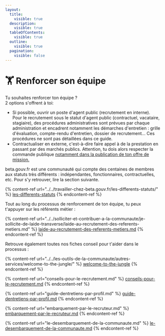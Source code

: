 ```yaml
---
layout:
  title:
    visible: true
  description:
    visible: true
  tableOfContents:
    visible: true
  outline:
    visible: true
  pagination:
    visible: false
---
```


# 🏋️ Renforcer son équipe

Tu souhaites renforcer ton équipe ?\
2 options s'offrent à toi:

* Si possible, ouvrir un poste d'agent public (recrutement en interne). Pour le recrutement sous le statut d'agent public (contractuel, vacataire, stagiaire), des procédures administratives sont prévues par chaque administration et encadrent notamment les démarches d'entretien : grille d'évaluation, compte-rendu d'entretien, dossier de recrutement… Ces procédures ne sont pas détaillées dans ce guide.
* Contractualiser en externe, c'est-à-dire faire appel à de la prestation en passant par des marchés publics. Attention, tu dois alors respecter la commande publique [notamment dans la publication de ton offre de mission.](../../les-outils-de-la-communaute/autres-services/welcome-to-the-jungle/#obligations-concernant-la-publication-doffres-de-mission-en-prestation)

beta.gouv.fr est une communauté qui compte des centaines de membres aux statuts très différents : indépendantes, fonctionnaires, contractuelles, etc. Pour s'y retrouver, lire la section suivante.

{% content-ref url="../../travailler-chez-beta.gouv.fr/les-differents-statuts/" %}
[les-differents-statuts](../../travailler-chez-beta.gouv.fr/les-differents-statuts/)
{% endcontent-ref %}

Tout au long du processus de renforcement de ton équipe, tu peux t'appuyer sur les référents métier :&#x20;

{% content-ref url="../../solliciter-et-contribuer-a-la-communaute/je-sollicite-de-laide-transverse/laide-au-recrutement-des-referents-metiers.md" %}
[laide-au-recrutement-des-referents-metiers.md](../../solliciter-et-contribuer-a-la-communaute/je-sollicite-de-laide-transverse/laide-au-recrutement-des-referents-metiers.md)
{% endcontent-ref %}

Retrouve également toutes nos fiches conseil pour t'aider dans le processus :&#x20;

{% content-ref url="../../les-outils-de-la-communaute/autres-services/welcome-to-the-jungle/" %}
[welcome-to-the-jungle](../../les-outils-de-la-communaute/autres-services/welcome-to-the-jungle/)
{% endcontent-ref %}

{% content-ref url="conseils-pour-le-recrutement.md" %}
[conseils-pour-le-recrutement.md](conseils-pour-le-recrutement.md)
{% endcontent-ref %}

{% content-ref url="guide-dentretiens-par-profil.md" %}
[guide-dentretiens-par-profil.md](guide-dentretiens-par-profil.md)
{% endcontent-ref %}

{% content-ref url="embarquement-par-le-recruteur.md" %}
[embarquement-par-le-recruteur.md](embarquement-par-le-recruteur.md)
{% endcontent-ref %}

{% content-ref url="le-desembarquement-de-la-communaute.md" %}
[le-desembarquement-de-la-communaute.md](le-desembarquement-de-la-communaute.md)
{% endcontent-ref %}
